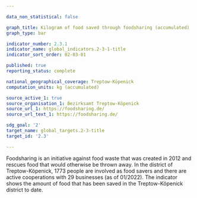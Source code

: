 ```yaml
---

data_non_statistical: false

graph_title: Kilogram of food saved through foodsharing (accumulated)
graph_type: bar

indicator_number: 2.3.1
indicator_name: global_indicators.2-3-1-title
indicator_sort_order: 02-03-01

published: true
reporting_status: complete

national_geographical_coverage: Treptow-Köpenick
computation_units: kg (accumulated)

source_active_1: true
source_organisation_1: Bezirksamt Treptow-Köpenick
source_url_1: https://foodsharing.de/
source_url_text_1: https://foodsharing.de/

sdg_goal: '2'
target_name: global_targets.2-3-title
target_id: '2.3'

---
```


Foodsharing is an initiative against food waste that was created in 2012 and rescues food that would otherwise be thrown away. In the district of Treptow-Köpenick, 1773 people are involved as food savers and there are active cooperations with 29 businesses (as of 01/2022). The indicator shows the amount of food that has been saved in the Treptow-Köpenick district to date. 

